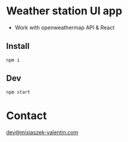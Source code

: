 # Weather station UI app

- Work with openweathermap API & React

## Install

`npm i`

## Dev

`npm start`

# Contact

dev@misiaszek-valentin.com
